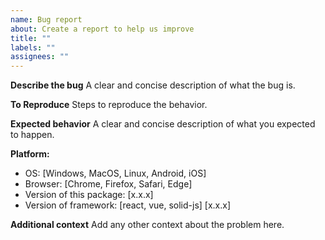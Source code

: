 ```yaml
---
name: Bug report
about: Create a report to help us improve
title: ""
labels: ""
assignees: ""
---
```


**Describe the bug**
A clear and concise description of what the bug is.

**To Reproduce**
Steps to reproduce the behavior.

**Expected behavior**
A clear and concise description of what you expected to happen.

**Platform:**

- OS: [Windows, MacOS, Linux, Android, iOS]
- Browser: [Chrome, Firefox, Safari, Edge]
- Version of this package: [x.x.x]
- Version of framework: [react, vue, solid-js] [x.x.x]

**Additional context**
Add any other context about the problem here.
